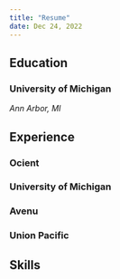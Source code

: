 ```yaml
---
title: "Resume"
date: Dec 24, 2022
---
```


## Education

### University of Michigan
_Ann Arbor, MI_

## Experience

### Ocient

### University of Michigan

### Avenu

### Union Pacific

## Skills